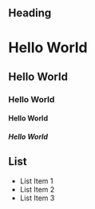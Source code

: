 ## Heading

<h1>Hello World</h1>
<h2>Hello World</h2>
<h3>Hello World</h3>
<h4>Hello World</h4>
<h5>Hello World</h5>

## List

<ul>
  <li>List Item 1</li>
  <li>List Item 2</li>
  <li>List Item 3</li>
</ul>